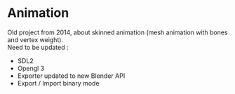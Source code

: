 # Animation
Old project from 2014, about skinned animation (mesh animation with bones and vertex weight).  
Need to be updated :
* SDL2
* Opengl 3
* Exporter updated to new Blender API
* Export / Import binary mode

